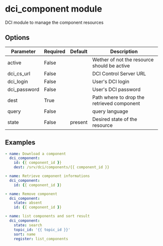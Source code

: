 # dci_component module

DCI module to manage the component resources

## Options

| Parameter | Required | Default | Description |
| --------- | -------- | ------- | ----------- |
| active | False |  | Wether of not the resource should be active |
| dci_cs_url | False |  | DCI Control Server URL |
| dci_login | False |  | User's DCI login |
| dci_password | False |  | User's DCI password |
| dest | True |  | Path where to drop the retrieved component |
| query | False |  | query language |
| state | False | present | Desired state of the resource |

## Examples

```yaml
- name: Download a component
  dci_component:
    id: {{ component_id }}
    dest: /srv/dci/components/{{ component_id }}

- name: Retrieve component informations
  dci_component:
    id: {{ component_id }}

- name: Remove component
  dci_component:
    state: absent
    id: {{ component_id }}

- name: list components and sort result
  dci_component:
    state: search
    topic_id: '{{ topic_id }}'
    sort: name
    register: list_components
```
